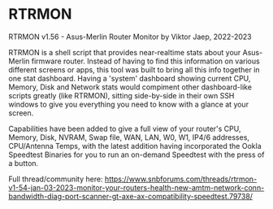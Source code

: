 # RTRMON
RTRMON v1.56 - Asus-Merlin Router Monitor by Viktor Jaep, 2022-2023

RTRMON is a shell script that provides near-realtime stats about your Asus-Merlin firmware router. Instead of having to find this information on various different screens or apps, this tool was built to bring all this info together in one stat dashboard.  Having a 'system' dashboard showing current CPU, Memory, Disk and Network stats would compiment other dashboard-like scripts greatly (like RTRMON), sitting side-by-side in their own SSH windows to give you everything you need to know with a glance at your screen.

Capabilities have been added to give a full view of your router's CPU, Memory, Disk, NVRAM, Swap file, WAN, LAN, W0, W1, IP4/6 addresses, CPU/Antenna Temps, with the latest addition having incorporated the Ookla Speedtest Binaries for you to run an on-demand Speedtest with the press of a button.

Full thread/community here: https://www.snbforums.com/threads/rtrmon-v1-54-jan-03-2023-monitor-your-routers-health-new-amtm-network-conn-bandwidth-diag-port-scanner-gt-axe-ax-compatibility-speedtest.79738/
